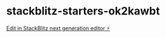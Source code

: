 # stackblitz-starters-ok2kawbt

[Edit in StackBlitz next generation editor ⚡️](https://stackblitz.com/~/github.com/firemoney81-naldon/stackblitz-starters-ok2kawbt)